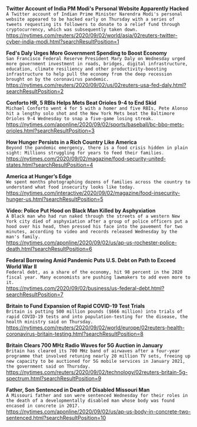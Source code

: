 **Twitter Account of India PM Modi's Personal Website Apparently Hacked**\
`A Twitter account of Indian Prime Minister Narendra Modi's personal website appeared to be hacked early on Thursday with a series of tweets requesting its followers to donate to a relief fund through cryptocurrency, which was subsequently taken down.`\
https://nytimes.com/reuters/2020/09/02/world/asia/02reuters-twitter-cyber-india-modi.html?searchResultPosition=1

**Fed's Daly Urges More Government Spending to Boost Economy**\
`San Francisco Federal Reserve President Mary Daly on Wednesday urged more government investment in roads, bridges, digital infrastructure, education, climate resiliency and other productivity-boosting infrastructure to help pull the economy from the deep recession brought on by the coronavirus pandemic.`\
https://nytimes.com/reuters/2020/09/02/us/02reuters-usa-fed-daly.html?searchResultPosition=2

**Conforto HR, 5 RBIs Helps Mets Beat Orioles 9-4 to End Skid**\
`Michael Conforto went 4 for 5 with a homer and five RBIs, Pete Alonso hit a lengthy solo shot and the New York Mets beat the Baltimore Orioles 9-4 Wednesday to snap a five-game losing streak.`\
https://nytimes.com/aponline/2020/09/02/sports/baseball/bc-bbo-mets-orioles.html?searchResultPosition=3

**How Hunger Persists in a Rich Country Like America**\
`Beyond the pandemic emergency, there is a food crisis hidden in plain sight: Millions struggling for years to feed their families.`\
https://nytimes.com/2020/09/02/magazine/food-security-united-states.html?searchResultPosition=4

**America at Hunger’s Edge**\
`We spent months photographing dozens of families across the country to understand what food insecurity looks like today.`\
https://nytimes.com/interactive/2020/09/02/magazine/food-insecurity-hunger-us.html?searchResultPosition=5

**Video: Police Put Hood on Black Man Killed by Asphyxiation**\
`A Black man who had run naked through the streets of a western New York city died of asphyxiation after a group of police officers put a hood over his head, then pressed his face into the pavement for two minutes, according to video and records released Wednesday by the man's family.`\
https://nytimes.com/aponline/2020/09/02/us/ap-us-rochester-police-death.html?searchResultPosition=6

**Federal Borrowing Amid Pandemic Puts U.S. Debt on Path to Exceed World War II**\
`Federal debt, as a share of the economy, hit 98 percent in the 2020 fiscal year. Many economists are pushing lawmakers to add even more to it.`\
https://nytimes.com/2020/09/02/business/us-federal-debt.html?searchResultPosition=7

**Britain to Fund Expansion of Rapid COVID-19 Test Trials**\
`Britain is putting 500 million pounds ($666 million) into trials of rapid COVID-19 tests and into population-testing for the disease, the health ministry said on Thursday.`\
https://nytimes.com/reuters/2020/09/02/world/europe/02reuters-health-coronavirus-britain-testing.html?searchResultPosition=8

**Britain Clears 700 MHz Radio Waves for 5G Auction in January**\
`Britain has cleared its 700 MHz band of airwaves after a four-year programme that involved retuning nearly 20 million TV sets, freeing up new capacity to be auctioned for 5G mobile services in January 2021, the government said on Thursday.`\
https://nytimes.com/reuters/2020/09/02/technology/02reuters-britain-5g-spectrum.html?searchResultPosition=9

**Father, Son Sentenced in Death of Disabled Missouri Man**\
`A Missouri father and son were sentenced Wednesday for their roles in the death of a developmentally disabled man whose body was found encased in concrete in 2017.`\
https://nytimes.com/aponline/2020/09/02/us/ap-us-body-in-concrete-two-sentenced.html?searchResultPosition=10

